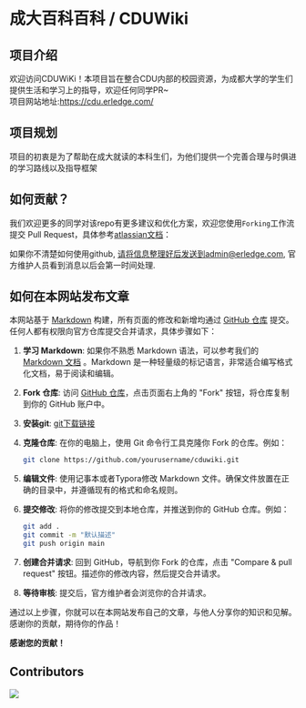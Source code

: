 # 成大百科百科 / CDUWiki

## 项目介绍

欢迎访问CDUWiKi！本项目旨在整合CDU内部的校园资源，为成都大学的学生们提供生活和学习上的指导，欢迎任何同学PR~  
项目网站地址:https://cdu.erledge.com/

## 项目规划

项目的初衷是为了帮助在成大就读的本科生们，为他们提供一个完善合理与时俱进的学习路线以及指导框架

## 如何贡献？

我们欢迎更多的同学对该repo有更多建议和优化方案，欢迎您使用`Forking`工作流提交 Pull
Request，具体参考[atlassian文档](https://www.atlassian.com/git/tutorials/comparing-workflows/forking-workflow)：

如果你不清楚如何使用github, 请将信息整理好后发送到admin@erledge.com, 官方维护人员看到消息以后会第一时间处理.

## 如何在本网站发布文章

本网站基于 [Markdown](https://ref.isteed.cc/docs/markdown)
构建，所有页面的修改和新增均通过 [GitHub 仓库](https://github.com/yixinNB/cduwiki) 提交。任何人都有权限向官方仓库提交合并请求，具体步骤如下：

1. **学习 Markdown**: 如果你不熟悉 Markdown 语法，可以参考我们的 [Markdown 文档](https://ref.isteed.cc/docs/markdown)
   。Markdown 是一种轻量级的标记语言，非常适合编写格式化文档，易于阅读和编辑。

2. **Fork 仓库**: 访问 [GitHub 仓库](https://github.com/yixinNB/cduwiki)，点击页面右上角的 "Fork" 按钮，将仓库复制到你的
   GitHub 账户中。

3. **安装git**: [git下载链接](https://git-scm.com/downloads)

4. **克隆仓库**: 在你的电脑上，使用 Git 命令行工具克隆你 Fork 的仓库。例如：
   ```bash
   git clone https://github.com/yourusername/cduwiki.git
   ```

5. **编辑文件**: 使用记事本或者Typora修改 Markdown 文件。确保文件放置在正确的目录中，并遵循现有的格式和命名规则。

6. **提交修改**: 将你的修改提交到本地仓库，并推送到你的 GitHub 仓库。例如：
   ```bash
   git add .
   git commit -m "默认描述"
   git push origin main
   ```

7. **创建合并请求**: 回到 GitHub，导航到你 Fork 的仓库，点击 "Compare & pull request" 按钮。描述你的修改内容，然后提交合并请求。

8. **等待审核**: 提交后，官方维护者会浏览你的合并请求。

通过以上步骤，你就可以在本网站发布自己的文章，与他人分享你的知识和见解。感谢你的贡献，期待你的作品！

**感谢您的贡献！**

## Contributors

<a href="https://github.com/yixinnb/cduwiki/graphs/contributors">
  <img src="https://contrib.rocks/image?repo=yixinnb/cduwiki" />
</a>
